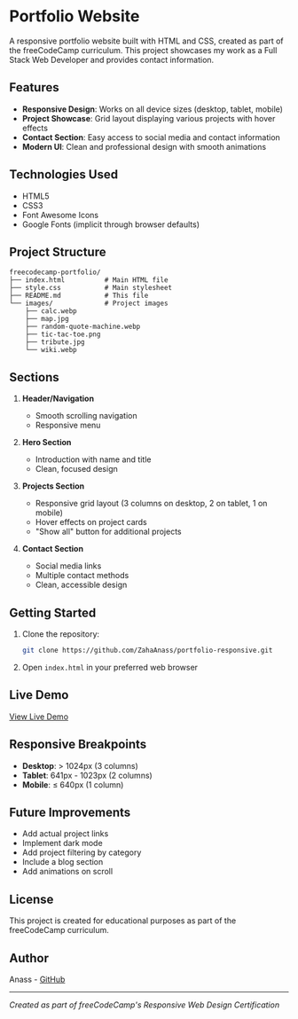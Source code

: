 # Portfolio Website

A responsive portfolio website built with HTML and CSS, created as part of the freeCodeCamp curriculum. This project showcases my work as a Full Stack Web Developer and provides contact information.

## Features

- **Responsive Design**: Works on all device sizes (desktop, tablet, mobile)
- **Project Showcase**: Grid layout displaying various projects with hover effects
- **Contact Section**: Easy access to social media and contact information
- **Modern UI**: Clean and professional design with smooth animations

## Technologies Used

- HTML5
- CSS3
- Font Awesome Icons
- Google Fonts (implicit through browser defaults)

## Project Structure

```
freecodecamp-portfolio/
├── index.html          # Main HTML file
├── style.css           # Main stylesheet
├── README.md           # This file
└── images/             # Project images
    ├── calc.webp
    ├── map.jpg
    ├── random-quote-machine.webp
    ├── tic-tac-toe.png
    ├── tribute.jpg
    └── wiki.webp
```

## Sections

1. **Header/Navigation**
   - Smooth scrolling navigation
   - Responsive menu

2. **Hero Section**
   - Introduction with name and title
   - Clean, focused design

3. **Projects Section**
   - Responsive grid layout (3 columns on desktop, 2 on tablet, 1 on mobile)
   - Hover effects on project cards
   - "Show all" button for additional projects

4. **Contact Section**
   - Social media links
   - Multiple contact methods
   - Clean, accessible design

## Getting Started

1. Clone the repository:
   ```bash
   git clone https://github.com/ZahaAnass/portfolio-responsive.git
   ```

2. Open `index.html` in your preferred web browser

## Live Demo

[View Live Demo](https://zahaanass.github.io/portfolio-responsive/)

## Responsive Breakpoints

- **Desktop**: > 1024px (3 columns)
- **Tablet**: 641px - 1023px (2 columns)
- **Mobile**: ≤ 640px (1 column)

## Future Improvements

- Add actual project links
- Implement dark mode
- Add project filtering by category
- Include a blog section
- Add animations on scroll

## License

This project is created for educational purposes as part of the freeCodeCamp curriculum.

## Author

Anass - [GitHub](https://github.com/ZahaAnass)

---

*Created as part of freeCodeCamp's Responsive Web Design Certification*